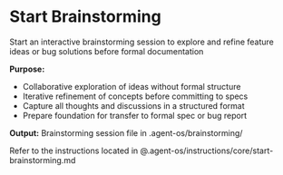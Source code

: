 # Start Brainstorming

Start an interactive brainstorming session to explore and refine feature ideas or bug solutions before formal documentation

**Purpose:**
- Collaborative exploration of ideas without formal structure
- Iterative refinement of concepts before committing to specs
- Capture all thoughts and discussions in a structured format
- Prepare foundation for transfer to formal spec or bug report

**Output:** Brainstorming session file in .agent-os/brainstorming/

Refer to the instructions located in @.agent-os/instructions/core/start-brainstorming.md